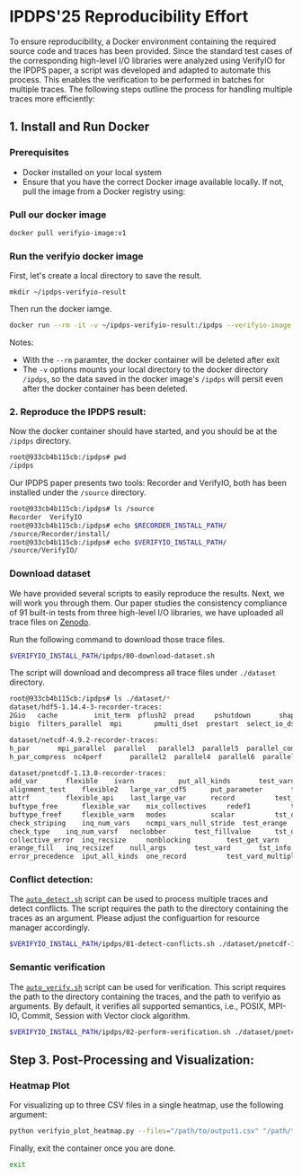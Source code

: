 # IPDPS'25 Reproducibility Effort

To ensure reproducibility, a Docker environment containing the required source code and traces has been provided. Since the standard test cases of the corresponding high-level I/O libraries were analyzed using VerifyIO for the IPDPS paper, a script was developed and adapted to automate this process. This enables the verification to be performed in batches for multiple traces. The following steps outline the process for handling multiple traces more efficiently:

## 1. Install and Run Docker

### Prerequisites

- Docker installed on your local system
- Ensure that you have the correct Docker image available locally. If not, pull the image from a Docker registry using:

### Pull our docker image

```bash
docker pull verifyio-image:v1
```

### Run the verifyio docker image

First, let's create a local directory to save the result.

```
mkdir ~/ipdps-verifyio-result
```

Then run the docker iamge.
```bash
docker run --rm -it -v ~/ipdps-verifyio-result:/ipdps --verifyio-image:v1 /bin/bash
```

Notes:
- With the `--rm` paramter, the docker container will be deleted after exit
- The `-v` options mounts your local directory to the docker directory `/ipdps`, so the data saved
  in the docker image's `/ipdps` will persit even after the docker container has been deleted.


### 2. Reproduce the IPDPS result:

Now the docker container should have started, and you should be at the `/ipdps` directory.

```bash
root@933cb4b115cb:/ipdps# pwd
/ipdps
```

Our IPDPS paper presents two tools: Recorder and VerifyIO, both has been installed under the `/source` directory.

```bash
root@933cb4b115cb:/ipdps# ls /source
Recorder  VerifyIO
root@933cb4b115cb:/ipdps# echo $RECORDER_INSTALL_PATH/
/source/Recorder/install/
root@933cb4b115cb:/ipdps# echo $VERIFYIO_INSTALL_PATH/
/source/VerifyIO/
```

### Download dataset

We have provided several scripts to easily reproduce the results. Next, we will work you through them.
Our paper studies the consistency compliance of 91 built-in tests from three high-level I/O libraries, we have uploaded
all trace files on [Zenodo](https://doi.org/10.5281/zenodo.14553174).

Run the following command to download those trace files.
```bash
$VERIFYIO_INSTALL_PATH/ipdps/00-download-dataset.sh
```

The script will download and decompress all trace files under `./dataset` directory.

```bash
root@933cb4b115cb:/ipdps# ls ./dataset/*
dataset/hdf5-1.14.4-3-recorder-traces:
2Gio   cache		 init_term  pflush2	 pread	   pshutdown	   shapesame  vfd
bigio  filters_parallel  mpi	    pmulti_dset  prestart  select_io_dset  testphdf5

dataset/netcdf-4.9.2-recorder-traces:
h_par		mpi_parallel  parallel	 parallel3  parallel5  parallel_compress  quantize_par
h_par_compress	nc4perf       parallel2  parallel4  parallel6  parallel_zlib	  simplerw_coll_r

dataset/pnetcdf-1.13.0-recorder-traces:
add_var		  flexible	  ivarn			  put_all_kinds       test_vard_rec	tst_redefine
alignment_test	  flexible2	  large_var_cdf5	  put_parameter       test_vardf	tst_symlink
attrf		  flexible_api	  last_large_var	  record	      test_vardf90	tst_vars_fill
buftype_free	  flexible_var	  mix_collectives	  redef1	      test_varm		tst_version
buftype_freef	  flexible_varm   modes			  scalar	      tst_def_var_fill	varn_contig
check_striping	  inq_num_vars	  ncmpi_vars_null_stride  test_erange	      tst_del_attr	varn_int
check_type	  inq_num_varsf   noclobber		  test_fillvalue      tst_dimsizes	varn_intf
collective_error  inq_recsize	  nonblocking		  test_get_varn       tst_free_comm	varn_real
erange_fill	  inq_recsizef	  null_args		  test_vard	      tst_info		vectors
error_precedence  iput_all_kinds  one_record		  test_vard_multiple  tst_max_var_dims
```

### Conflict detection:

The [`auto_detect.sh`](https://github.com/wangvsa/VerifyIO/blob/main/ipdps/auto_detect.sh) script can be used to process multiple traces and detect conflicts. The script requires the path to the directory containing the traces as an argument. Please adjust the configuartion for resource manager accordingly. 

```bash
$VERIFYIO_INSTALL_PATH/ipdps/01-detect-conflicts.sh ./dataset/pnetcdf-1.13.0-recorder-traces
```

### Semantic verification

The [`auto_verify.sh`](https://github.com/wangvsa/VerifyIO/blob/main/ipdps/auto_verify.sh) script can be used for verification. This script requires the path to the directory containing the traces, and the path to verifyio as arguments. By default, it verifies all supported semantics, i.e., POSIX, MPI-IO, Commit, Session with Vector clock algorithm.

```bash
$VERIFYIO_INSTALL_PATH/ipdps/02-perform-verification.sh ./dataset/pnetcdf-1.13.0-recorder-traces
```

## Step 3. Post-Processing and Visualization:

### Heatmap Plot

For visualizing up to three CSV files in a single heatmap, use the following argument:

```bash
python verifyio_plot_heatmap.py --files="/path/to/output1.csv" "/path/to/output2.csv" "/path/to/output3.csv"
```

Finally, exit the container once you are done.

```bash
exit
```
